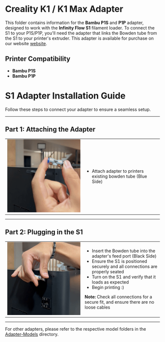 # Creality K1 / K1 Max Adapter

This folder contains information for the **Bambu P1S** and **P1P** adapter, designed to work with the **Infinity Flow S1** filament loader. To connect the S1 to your P1S/P1P, you'll need the adapter that links the Bowden tube from the S1 to your printer's extruder. This adapter is available for purchase on our website [website](https://infinityflow3d.com/).

## Printer Compatibility
- **Bambu P1S**
- **Bambu P1P**

# S1 Adapter Installation Guide

Follow these steps to connect your adapter to ensure a seamless setup.

---

## Part 1: Attaching the Adapter

<table>
  <tr>
    <td width="50%">
      <img src="./images/P1.gif" alt="Attach the Adapter" width="200%">
    </td>
    <td width="50%">
      <ul>
        <li>Attach adapter to printers existing bowden tube (Blue Side)</li>
      </ul>
    </td>
  </tr>
</table>

---

## Part 2: Plugging in the S1

<table>
  <tr>
    <td width="50%">
      <img src="./images/P2.gif" alt="Plug in the S1" width="100%">
    </td>
    <td width="50%">
      <ul>
        <li>Insert the Bowden tube into the adapter's feed port (Black Side)</li>
        <li>Ensure the S1 is positioned securely and all connections are properly seated</li>
        <li>Turn on the S1 and verify that it loads as expected</li>
        <li>Begin printing :)</li>
      </ul>
      <p><strong>Note:</strong> Check all connections for a secure fit, and ensure there are no loose cables</p>
    </td>
  </tr>
</table>

---

For other adapters, please refer to the respective model folders in the [Adapter-Models](../../) directory.